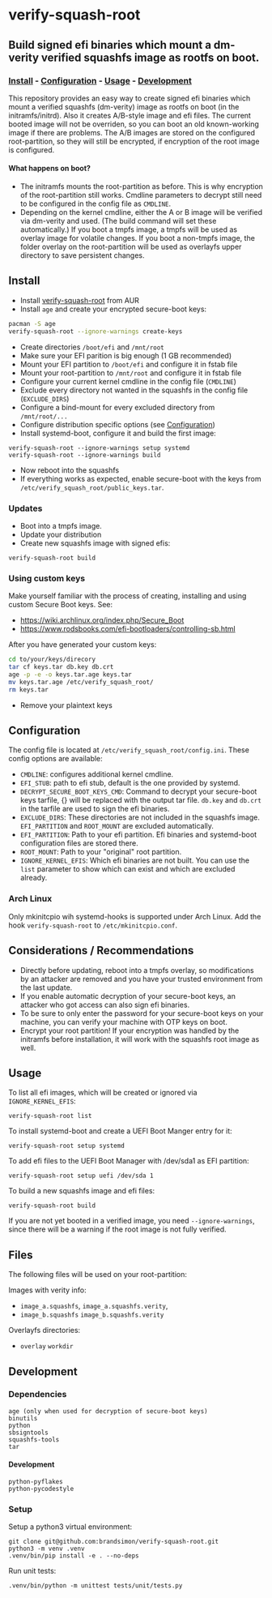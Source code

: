 # verify-squash-root
## Build signed efi binaries which mount a dm-verity verified squashfs image as rootfs on boot.

### [Install](#install) - [Configuration](#configuration) - [Usage](#usage) - [Development](#development)

This repository provides an easy way to create signed efi binaries which mount a
verified squashfs (dm-verity) image as rootfs on boot (in the initramfs/initrd).
Also it creates A/B-style image and efi files. The current booted image will not
be overriden, so you can boot an old known-working image if there are problems.
The A/B images are stored on the configured root-partition, so they will still
be encrypted, if encryption of the root image is configured.

#### What happens on boot?

 - The initramfs mounts the root-partition as before.
   This is why encryption of the root-partition still works.
   Cmdline parameters to decrypt still need to be configured in the config file
   as `CMDLINE`.
 - Depending on the kernel cmdline, either the A or B image will be verified
   via dm-verity and used. (The build command will set these automatically.)
   If you boot a tmpfs image, a tmpfs will be used as overlay image for
   volatile changes.
   If you boot a non-tmpfs image, the folder overlay on the root-partition
   will be used as overlayfs upper directory to save persistent changes.

## Install

 - Install [verify-squash-root](https://aur.archlinux.org/packages/verify-squash-root/) from AUR
 - Install `age` and create your encrypted secure-boot keys:
```bash
pacman -S age
verify-squash-root --ignore-warnings create-keys
```
 - Create directories `/boot/efi` and `/mnt/root`
 - Make sure your EFI parition is big enough (1 GB recommended)
 - Mount your EFI partition to `/boot/efi` and configure it in fstab file
 - Mount your root-partition to `/mnt/root` and configure it in fstab file
 - Configure your current kernel cmdline in the config file (`CMDLINE`)
 - Exclude every directory not wanted in the squashfs in the config file (`EXCLUDE_DIRS`)
 - Configure a bind-mount for every excluded directory from `/mnt/root/...`
 - Configure distribution specific options (see [Configuration](#configuration))
 - Install systemd-boot, configure it and build the first image:
```
verify-squash-root --ignore-warnings setup systemd
verify-squash-root --ignore-warnings build
```
 - Now reboot into the squashfs
 - If everything works as expected, enable secure-boot with the keys
   from `/etc/verify_squash_root/public_keys.tar`.

### Updates

 - Boot into a tmpfs image.
 - Update your distribution
 - Create new squashfs image with signed efis:
```
verify-squash-root build
```

### Using custom keys

Make yourself familiar with the process of creating, installing and using
custom Secure Boot keys. See:
 - https://wiki.archlinux.org/index.php/Secure_Boot
 - https://www.rodsbooks.com/efi-bootloaders/controlling-sb.html

After you have generated your custom keys:
```bash
cd to/your/keys/direcory
tar cf keys.tar db.key db.crt
age -p -e -o keys.tar.age keys.tar
mv keys.tar.age /etc/verify_squash_root/
rm keys.tar
```
 - Remove your plaintext keys

## Configuration

The config file is located at `/etc/verify_squash_root/config.ini`.
These config options are available:

- `CMDLINE`: configures additional kernel cmdline.
- `EFI_STUB`: path to efi stub, default is the one provided by systemd.
- `DECRYPT_SECURE_BOOT_KEYS_CMD`: Command to decrypt your secure-boot keys
tarfile, {} will be replaced with the output tar file. `db.key` and `db.crt`
in the tarfile are used to sign the efi binaries.
- `EXCLUDE_DIRS`: These directories are not included in the squashfs image.
`EFI_PARTITION` and `ROOT_MOUNT` are excluded automatically.
- `EFI_PARTITION`: Path to your efi partition. Efi binaries and systemd-boot
configuration files are stored there.
- `ROOT_MOUNT`: Path to your "original" root partition.
- `IGNORE_KERNEL_EFIS`: Which efi binaries are not built. You can use the
`list` parameter to show which can exist and which are excluded already.

### Arch Linux

Only mkinitcpio wih systemd-hooks is supported under Arch Linux.
Add the hook `verify-squash-root` to `/etc/mkinitcpio.conf`.

## Considerations / Recommendations

 - Directly before updating, reboot into a tmpfs overlay, so modifications by
an attacker are removed and you have your trusted environment from the last
update.
 - If you enable automatic decryption of your secure-boot keys, an
attacker who got access can also sign efi binaries.
 - To be sure to only enter the password for your secure-boot keys
on your machine, you can verify your machine with OTP keys on boot.
 - Encrypt your root partition! If your encryption was handled by the
initramfs before installation, it will work with the squashfs root
image as well.

## Usage

To list all efi images, which will be created or ignored via
`IGNORE_KERNEL_EFIS`:
```
verify-squash-root list
```

To install systemd-boot and create a UEFI Boot Manger entry for it:
```
verify-squash-root setup systemd
```

To add efi files to the UEFI Boot Manager with /dev/sda1 as EFI partition:
```
verify-squash-root setup uefi /dev/sda 1
```

To build a new squashfs image and efi files:
```
verify-squash-root build
```

If you are not yet booted in a verified image, you need `--ignore-warnings`,
since there will be a warning if the root image is not fully verified.

## Files

The following files will be used on your root-partition:

Images with verity info:

- `image_a.squashfs`, `image_a.squashfs.verity`,
- `image_b.squashfs` `image_b.squashfs.verity`

Overlayfs directories:

- `overlay` `workdir`

## Development

### Dependencies

```
age (only when used for decryption of secure-boot keys)
binutils
python
sbsigntools
squashfs-tools
tar
```

#### Development

```
python-pyflakes
python-pycodestyle
```

### Setup

Setup a python3 virtual environment:

```shell
git clone git@github.com:brandsimon/verify-squash-root.git
python3 -m venv .venv
.venv/bin/pip install -e . --no-deps
```

Run unit tests:

```shell
.venv/bin/python -m unittest tests/unit/tests.py
```

